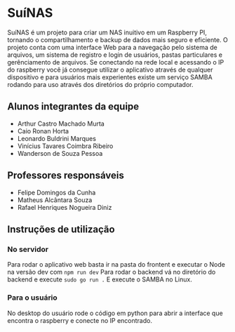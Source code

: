 # SuíNAS

SuíNAS é um projeto para criar um NAS inuitivo em um Raspberry PI, tornando o compartilhamento e backup de dados mais seguro e eficiente.
O projeto conta com uma interface Web para a navegação pelo sistema de arquivos, um sistema de registro e login de usuários, pastas particulares e gerênciamento de arquivos.
Se conectando na rede local e acessando o IP do raspberry você já consegue utilizar o aplicativo através de qualquer dispositivo e para usuários mais experientes existe um serviço SAMBA
rodando para uso através dos diretórios do próprio computador.

## Alunos integrantes da equipe

* Arthur Castro Machado Murta 
* Caio Ronan Horta
* Leonardo Buldrini Marques
* Vinícius Tavares Coimbra Ribeiro
* Wanderson de Souza Pessoa 

## Professores responsáveis

* Felipe Domingos da Cunha
* Matheus Alcântara Souza
* Rafael Henriques Nogueira Diniz

## Instruções de utilização

### No servidor
Para rodar o aplicativo web basta ir na pasta do frontent e executar o Node na versão dev com `npm run dev`
Para rodar o backend vá no diretório do backend e execute `sudo go run .`
E execute o SAMBA no Linux.

### Para o usuário
No desktop do usuário rode o código em python para abrir a interface que encontra o raspberry e conecte no IP encontrado.
